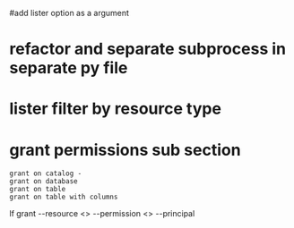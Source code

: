 #add lister option as a argument

# refactor and separate subprocess in separate py file

# lister filter by resource type

# grant permissions sub section
	grant on catalog -
	grant on database
	grant on table
	grant on table with columns

lf grant
	--resource <> --permission <>
	--principal
